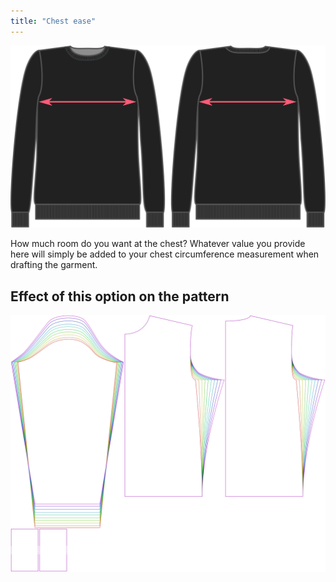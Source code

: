 ```yaml
---
title: "Chest ease"
---
```


![Chest ease](chestease.svg)

How much room do you want at the chest? Whatever value you provide here will simply be added to your chest circumference measurement when drafting the garment.

## Effect of this option on the pattern

![This image shows the effect of this option by superimposing several variants that have a different value for this option](sven_chestease_sample.svg "Effect of this option on the pattern")
